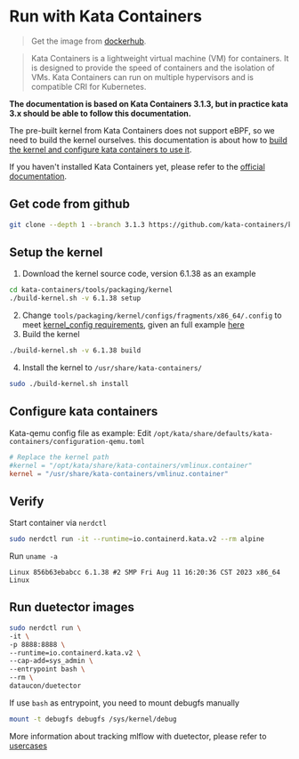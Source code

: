 # Run with Kata Containers

> Get the image from [dockerhub](https://hub.docker.com/r/dataucon/duetector/).

> Kata Containers is a lightweight virtual machine (VM) for containers.
> It is designed to provide the speed of containers and the isolation of VMs.
> Kata Containers can run on multiple hypervisors and is compatible CRI for Kubernetes.

**The documentation is based on Kata Containers 3.1.3, but in practice kata 3.x should be able to follow this documentation.**

The pre-built kernel from Kata Containers does not support eBPF, so we need to build the kernel ourselves. this documentation is about how to [build the kernel and configure kata containers to use it](https://github.com/kata-containers/kata-containers/blob/main/tools/packaging/kernel/README.md).

If you haven't installed Kata Containers yet, please refer to the [official documentation](https://github.com/kata-containers/kata-containers/tree/main/docs/install).

## Get code from github

```bash
git clone --depth 1 --branch 3.1.3 https://github.com/kata-containers/kata-containers.git
```

## Setup the kernel

1. Download the kernel source code, version 6.1.38 as an example

```bash
cd kata-containers/tools/packaging/kernel
./build-kernel.sh -v 6.1.38 setup
```

2. Change `tools/packaging/kernel/configs/fragments/x86_64/.config` to meet [kernel_config requirements](../kernel_config.md), given an full example [here](./etc/kata-linux-6.1.38-100.config)
3. Build the kernel

```bash
./build-kernel.sh -v 6.1.38 build
```

4. Install the kernel to `/usr/share/kata-containers/`

```bash
sudo ./build-kernel.sh install
```

## Configure kata containers

Kata-qemu config file as example: Edit `/opt/kata/share/defaults/kata-containers/configuration-qemu.toml `

```toml
# Replace the kernel path
#kernel = "/opt/kata/share/kata-containers/vmlinux.container"
kernel = "/usr/share/kata-containers/vmlinuz.container"
```

## Verify

Start container via `nerdctl`

```bash
sudo nerdctl run -it --runtime=io.containerd.kata.v2 --rm alpine
```

Run `uname -a`

```
Linux 856b63ebabcc 6.1.38 #2 SMP Fri Aug 11 16:20:36 CST 2023 x86_64 Linux
```

## Run duetector images

```bash
sudo nerdctl run \
-it \
-p 8888:8888 \
--runtime=io.containerd.kata.v2 \
--cap-add=sys_admin \
--entrypoint bash \
--rm \
dataucon/duetector
```

If use `bash` as entrypoint, you need to mount debugfs manually

```bash
mount -t debugfs debugfs /sys/kernel/debug
```

More information about tracking mlflow with duetector, please refer to [usercases](../usercases/tracking-mljob-in-kata-containers/README.md)
